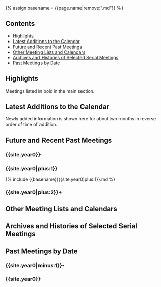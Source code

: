 {% assign basename = {{page.name|remove:".md"}} %}

## Contents

- [Highlights](#highlights)
- [Latest Additions to the Calendar](#latest-additions-to-the-calendar)
- [Future and Recent Past Meetings](#future-and-recent-past-meetings)
- [Other Meeting Lists and Calendars](#other-meeting-lists-and-calendars)
- [Archives and Histories of Selected Serial Meetings](#archives-and-histories-of-selected-serial-meetings)
- [Past Meetings by Date](#past-meetings-by-date)

## Highlights

Meetings listed in bold in the main section.

## Latest Additions to the Calendar

Newly added information is shown here for about two months in reverse order of time of addition.

## Future and Recent Past Meetings

### {{site.year0}}

### {{site.year0|plus:1}}

{% include {{basename}}{{site.year0|plus:1}}.md %}

### {{site.year0|plus:2}}+

## Other Meeting Lists and Calendars

## Archives and Histories of Selected Serial Meetings

## Past Meetings by Date

### {{site.year0|minus:1}}-

### {{site.year0}}
